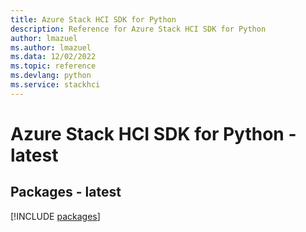 ```yaml
---
title: Azure Stack HCI SDK for Python
description: Reference for Azure Stack HCI SDK for Python
author: lmazuel
ms.author: lmazuel
ms.data: 12/02/2022
ms.topic: reference
ms.devlang: python
ms.service: stackhci
---
```

# Azure Stack HCI SDK for Python - latest
## Packages - latest
[!INCLUDE [packages](stack-hci-index.md)]